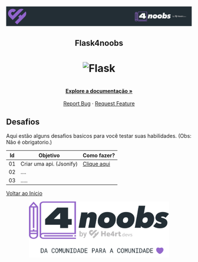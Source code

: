 
<p align="center">
  <a href="https://github.com/he4rt/4noobs" target="_blank">
    <img src="../4noobsAssets/header_4noobs.svg">
  </a>
</p>

<p align="center">
  <h2 align="center">Flask4noobs</h2>
  <h1 align="center"><img src="https://flask.palletsprojects.com/en/1.1.x/_static/flask-icon.png" alt="Flask" width="120"></h1>
  <p align="center">
    <br />
    <a href="../README.md"><strong>Explore a documentação »</strong></a>
    <br />
    <br />
    <a href="https://github.com/freazesss/flask4noobs/issues/new">Report Bug</a>
    ·
    <a href="../README.md#como-contribuir">Request Feature</a>
  </p>
</p>

## Desafios

Aqui estão alguns desafios basicos para você testar suas habilidades. (Obs: Não é obrigatorio.)

| Id  | Objetivo  | Como fazer?  |
|---|---|---|
| 01  | Criar uma api. (Jsonify)  | [Clique aqui](./3-Comeco#APIs-com-JSON)  |
| 02  | ....  |    |
| 03  | .....  |   |

[Voltar ao Inicio](../README.md)

<p align="center">
  <a href="https://github.com/he4rt/4noobs" target="_blank">
    <img src="../4noobsAssets/footer_4noobs.svg" width="380">
  </a>
</p>
